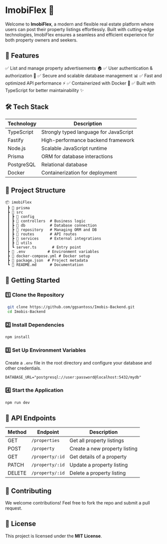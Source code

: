 # ImobiFlex 🏡



Welcome to **ImobiFlex**, a modern and flexible real estate platform where users can post their property listings effortlessly. Built with cutting-edge technologies, ImobiFlex ensures a seamless and efficient experience for both property owners and seekers.

## 🚀 Features

✅ List and manage property advertisements 🏠
✅ User authentication & authorization 🔑
✅ Secure and scalable database management 📊
✅ Fast and optimized API performance ⚡
✅ Containerized with Docker 🐳
✅ Built with TypeScript for better maintainability ✨

## 🛠 Tech Stack

| Technology | Description                            |
| ---------- | -------------------------------------- |
| TypeScript | Strongly typed language for JavaScript |
| Fastify    | High-performance backend framework     |
| Node.js    | Scalable JavaScript runtime            |
| Prisma     | ORM for database interactions          |
| PostgreSQL | Relational database                    |
| Docker     | Containerization for deployment        |

## 📂 Project Structure

```
📦 imobiFlex
 ┣ 📂 prisma
 ┣ 📂 src
 ┃ ┣ 📂 config
 ┃ ┣ 📂 controllers  # Business logic
 ┃ ┣ 📂 db           # Database connection
 ┃ ┣ 📂 repository   # Managing ORM and DB
 ┃ ┣ 📂 routes       # API routes
 ┃ ┣ 📂 services     # External integrations
 ┃ ┣ 📂 utils
 ┃ ┗ server.ts       # Entry point
 ┣ 📄 .env          # Environment variables
 ┣ 📄 docker-compose.yml # Docker setup
 ┣ 📄 package.json  # Project metadata
 ┗ 📄 README.md      # Documentation
```

## 🚀 Getting Started

### 1️⃣ Clone the Repository

```bash
 git clone https://github.com/ggsantoss/Imobis-Backend.git
 cd Imobis-Backend
```

### 2️⃣ Install Dependencies

```bash
npm install
```

### 3️⃣ Set Up Environment Variables

Create a `.env` file in the root directory and configure your database and other credentials.

```env
DATABASE_URL="postgresql://user:password@localhost:5432/mydb"
```

### 4️⃣ Start the Application

```bash
npm run dev
```

## 📌 API Endpoints

| Method | Endpoint          | Description                   |
| ------ | ----------------- | ----------------------------- |
| GET    | `/properties`     | Get all property listings     |
| POST   | `/property`       | Create a new property listing |
| GET    | `/property/:id`   | Get details of a property     |
| PATCH    | `/property/:id` | Update a property listing     |
| DELETE | `/property/:id`   | Delete a property listing     |

## 🤝 Contributing

We welcome contributions! Feel free to fork the repo and submit a pull request.

## 📜 License

This project is licensed under the **MIT License**.
